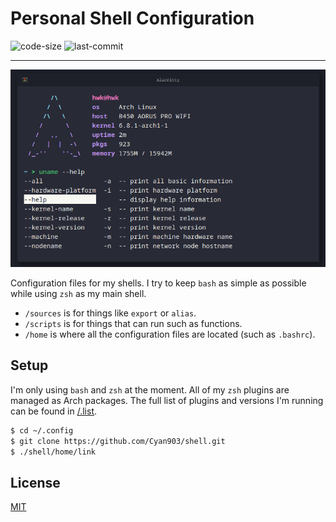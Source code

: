 # Personal Shell Configuration

![code-size](https://img.shields.io/github/languages/code-size/cyan903/shell) ![last-commit](https://img.shields.io/github/last-commit/cyan903/shell)

<hr />

<p align="center">
    <img src="ext/preview.png" />
</p>


Configuration files for my shells. I try to keep `bash` as simple as possible while using `zsh` as my main shell.

- `/sources` is for things like `export` or `alias`.
- `/scripts` is for things that can run such as functions.
- `/home` is where all the configuration files are located (such as `.bashrc`).

## Setup

I'm only using `bash` and `zsh` at the moment. All of my `zsh` plugins are managed as Arch packages. The full list of plugins and versions I'm running can be found in [/.list](.list).

```sh
$ cd ~/.config
$ git clone https://github.com/Cyan903/shell.git
$ ./shell/home/link
```

## License

[MIT](LICENSE)
